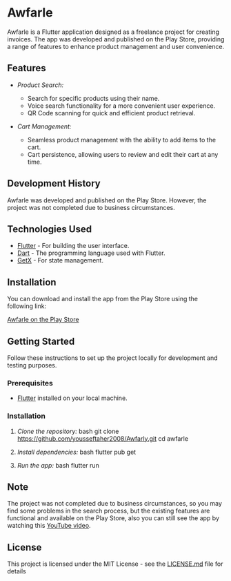 # Awfarle

Awfarle is a Flutter application designed as a freelance project for creating invoices. The app was developed and published on the Play Store, providing a range of features to enhance product management and user convenience.

## Features

- *Product Search:*
  - Search for specific products using their name.
  - Voice search functionality for a more convenient user experience.
  - QR Code scanning for quick and efficient product retrieval.

- *Cart Management:*
  - Seamless product management with the ability to add items to the cart.
  - Cart persistence, allowing users to review and edit their cart at any time.

## Development History

Awfarle was developed and published on the Play Store. However, the project was not completed due to business circumstances.

## Technologies Used

- [Flutter](https://flutter.dev/) - For building the user interface.
- [Dart](https://dart.dev/) - The programming language used with Flutter.
- [GetX](https://pub.dev/packages/get) - For state management.


## Installation

You can download and install the app from the Play Store using the following link:

[Awfarle on the Play Store](https://play.google.com/store/apps/details?id=com.YProgram.Awfarly.awfarly&pcampaignid=web_share)

## Getting Started

Follow these instructions to set up the project locally for development and testing purposes.

### Prerequisites

- [Flutter](https://flutter.dev/docs/get-started/install) installed on your local machine.

### Installation

1. *Clone the repository:*
    bash
    git clone https://github.com/yousseftaher2008/Awfarly.git
    cd awfarle
    

2. *Install dependencies:*
    bash
    flutter pub get
    

3. *Run the app:*
    bash
    flutter run
    

## Note

The project was not completed due to business circumstances, so you may find some problems in the search process, but the existing features are functional and available on the Play Store, also you can still see the app by watching this [YouTube video](https://youtu.be/n9JRAvEFcPA).



## License

This project is licensed under the MIT License - see the [LICENSE.md](LICENSE.md) file for details

